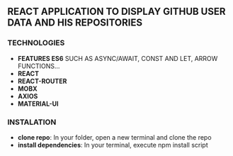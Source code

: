 ## REACT APPLICATION TO DISPLAY GITHUB USER DATA AND HIS REPOSITORIES

### TECHNOLOGIES

* **FEATURES ES6** SUCH AS ASYNC/AWAIT, CONST AND LET, ARROW FUNCTIONS...
* **REACT**
* **REACT-ROUTER**
* **MOBX**
* **AXIOS**
* **MATERIAL-UI**

### INSTALATION

* **clone repo**: In your folder, open a new terminal and clone the repo
* **install dependencies**: In your terminal, execute npm install script
